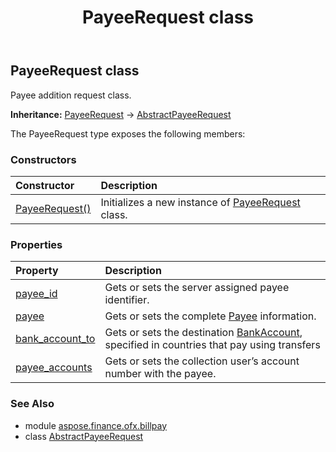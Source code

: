 ﻿---
title: PayeeRequest class
second_title: Aspose.Finance for Python via .NET API References
description: 
type: docs
weight: 150
url: /python-net/aspose.finance.ofx.billpay/payeerequest/
is_root: false
---

## PayeeRequest class

Payee addition request class.



**Inheritance:** [PayeeRequest](/finance/python-net/aspose.finance.ofx.billpay/payeerequest) → 
[AbstractPayeeRequest](/finance/python-net/aspose.finance.ofx.billpay/abstractpayeerequest)



The PayeeRequest type exposes the following members:

### Constructors
| Constructor | Description |
| :- | :- |
| [PayeeRequest()](/finance/python-net/aspose.finance.ofx.billpay/payeerequest/__init__/#) | Initializes a new instance of [PayeeRequest](/finance/python-net/aspose.finance.ofx.billpay/payeerequest) class. |


### Properties
| Property | Description |
| :- | :- |
| [payee_id](/finance/python-net/aspose.finance.ofx.billpay/payeerequest/payee_id) | Gets or sets the server assigned payee identifier. |
| [payee](/finance/python-net/aspose.finance.ofx.billpay/payeerequest/payee) | Gets or sets the complete [Payee](/finance/python-net/aspose.finance.ofx/payee) information. |
| [bank_account_to](/finance/python-net/aspose.finance.ofx.billpay/payeerequest/bank_account_to) | Gets or sets the destination [BankAccount](/finance/python-net/aspose.finance.ofx/bankaccount), specified in countries that pay using transfers |
| [payee_accounts](/finance/python-net/aspose.finance.ofx.billpay/payeerequest/payee_accounts) | Gets or sets the collection user’s account number with the payee. |


### See Also

* module [aspose.finance.ofx.billpay](../)
* class [AbstractPayeeRequest](/finance/python-net/aspose.finance.ofx.billpay/abstractpayeerequest)
